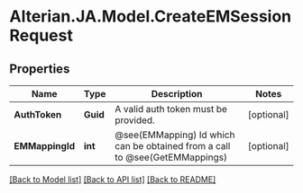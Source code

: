 # Alterian.JA.Model.CreateEMSessionRequest

## Properties

Name | Type | Description | Notes
------------ | ------------- | ------------- | -------------
**AuthToken** | **Guid** | A valid auth token must be provided. | [optional] 
**EMMappingId** | **int** | @see(EMMapping) Id which can be obtained from a call to @see(GetEMMappings) | [optional] 

[[Back to Model list]](../README.md#documentation-for-models) [[Back to API list]](../README.md#documentation-for-api-endpoints) [[Back to README]](../README.md)

